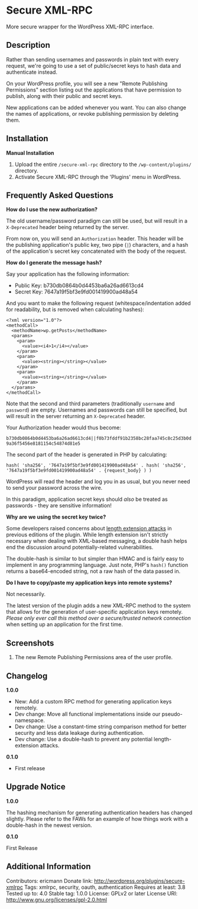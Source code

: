 Secure XML-RPC
==============

More secure wrapper for the WordPress XML-RPC interface.

Description
-----------

Rather than sending usernames and passwords in plain text with every request, we're going to use a set of public/secret keys to hash data and authenticate instead.

On your WordPress profile, you will see a new "Remote Publishing Permissions" section listing out the applications that have permission to publish, along with their public and secret keys.

New applications can be added whenever you want.  You can also change the names of applications, or revoke publishing permission by deleting them.

Installation
------------

**Manual Installation**

1. Upload the entire `/secure-xml-rpc` directory to the `/wp-content/plugins/` directory.
2. Activate Secure XML-RPC through the 'Plugins' menu in WordPress.

Frequently Asked Questions
--------------------------

**How do I use the new authorization?**

The old username/password paradigm can still be used, but will result in a `X-Deprecated` header being returned by the server.

From now on, you will send an `Authorization` header.  This header will be the publishing application's public key, two pipe (`|`) characters, and a hash of the application's secret key concatenated with the body of the request.

**How do I generate the message hash?**

Say your application has the following information:
* Public Key: b730db0864b0d4453ba6a26ad6613cd4
* Secret Key: 7647a19f5bf3e9fd001419900ad48a54

And you want to make the following request (whitespace/indentation added for readability, but is removed when calculating hashes):

```
<?xml version="1.0"?>
<methodCall>
  <methodName>wp.getPosts</methodName>
  <params>
    <param>
      <value><i4>1</i4></value>
    </param>
    <param>
      <value><string></string></value>
    </param>
    <param>
      <value><string></string></value>
    </param>
  </params>
</methodCall>
```

Note that the second and third parameters (traditionally `username` and `password`) are empty.  Usernames and passwords can still be specified, but will result in the server returning an `X-Deprecated` header.

Your Authorization header would thus become:

`b730db0864b0d4453ba6a26ad6613cd4||f0b73fddf91b2358bc28faa745c8c25d3b0d9a36f5456e8181154c54874d81e5`

The second part of the header is generated in PHP by calculating:

`hash( 'sha256', '7647a19f5bf3e9fd001419900ad48a54' . hash( 'sha256', '7647a19f5bf3e9fd001419900ad48a54' . {request_body} ) )`

WordPress will read the header and log you in as usual, but you never need to send your password across the wire.

In this paradigm, application secret keys should _also_ be treated as passwords - they are sensitive information!

**Why are we using the secret key twice?**

Some developers raised concerns about [length extension attacks](https://blog.whitehatsec.com/hash-length-extension-attacks/) in previous editions of the plugin. While length extension isn't strictly necessary when dealing with XML-based messaging, a double hash helps end the discussion around potentially-related vulnerabilities.

The double-hash is similar to but simpler than HMAC and is fairly easy to implement in any programming language. Just note, PHP's `hash()` function returns a base64-encoded string, not a raw hash of the data passed in.

**Do I have to copy/paste my application keys into remote systems?**

Not necessarily.

The latest version of the plugin adds a new XML-RPC method to the system that allows for the generation of user-specific application keys remotely. _Please only ever call this method over a secure/trusted network connection_ when setting up an application for the first time.

Screenshots
-----------

1. The new Remote Publishing Permissions area of the user profile.

Changelog
---------

**1.0.0**

- New: Add a custom RPC method for generating application keys remotely.
- Dev change: Move all functional implementations inside our pseudo-namespace.
- Dev change: Use a constant-time string comparison method for better security and less data leakage during authentication.
- Dev change: Use a double-hash to prevent any potential length-extension attacks.

**0.1.0**

- First release

Upgrade Notice
--------------

**1.0.0**

The hashing mechanism for generating authentication headers has changed slightly. Please refer to the FAWs for an example of how things work with a double-hash in the newest version.

**0.1.0**

First Release

Additional Information
----------------------

Contributors:      ericmann
Donate link:       http://wordpress.org/plugins/secure-xmlrpc
Tags:              xmlrpc, security, oauth, authentication
Requires at least: 3.8
Tested up to:      4.0
Stable tag:        1.0.0
License:           GPLv2 or later
License URI:       http://www.gnu.org/licenses/gpl-2.0.html